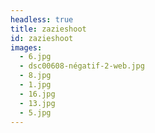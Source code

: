 ```yaml
---
headless: true
title: zazieshoot
id: zazieshoot
images:
  - 6.jpg
  - dsc00608-négatif-2-web.jpg
  - 8.jpg
  - 1.jpg
  - 16.jpg
  - 13.jpg
  - 5.jpg
---
```

